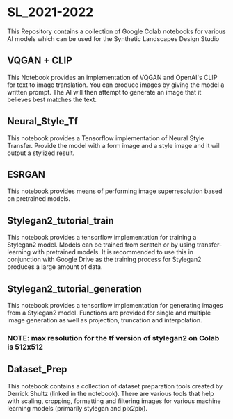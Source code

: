 # SL_2021-2022

This Repository contains a collection of Google Colab notebooks for various AI models which can be used for the Synthetic Landscapes Design Studio

## VQGAN + CLIP
This Notebook provides an implementation of VQGAN and OpenAI's CLIP for text to image translation. You can produce images by giving the model a written prompt. The AI will then attempt
to generate an image that it believes best matches the text.

## Neural_Style_Tf
This notebook provides a Tensorflow implementation of Neural Style Transfer. Provide the model with a form image and a style image and it will output a stylized result.

## ESRGAN
This notebook provides means of performing image superresolution based on pretrained models.

## Stylegan2_tutorial_train
This notebook provides a tensorflow implementation for training a Stylegan2 model. Models can be trained from scratch or by using transfer-learning with pretrained models.
It is recommended to use this in conjunction with Google Drive as the training process for Stylegan2 produces a large amount of data.

## Stylegan2_tutorial_generation
This notebook provides a tensorflow implementation for generating images from a Stylegan2 model. Functions are provided for single and multiple image generation as well as projection, 
truncation and interpolation. 
### NOTE: max resolution for the tf version of stylegan2 on Colab is 512x512

## Dataset_Prep
This notebook contains a collection of dataset preparation tools created by Derrick Shultz (linked in the notebook). There are various tools that help with scaling, cropping, formatting
and filtering images for various machine learning models (primarily stylegan and pix2pix). 
